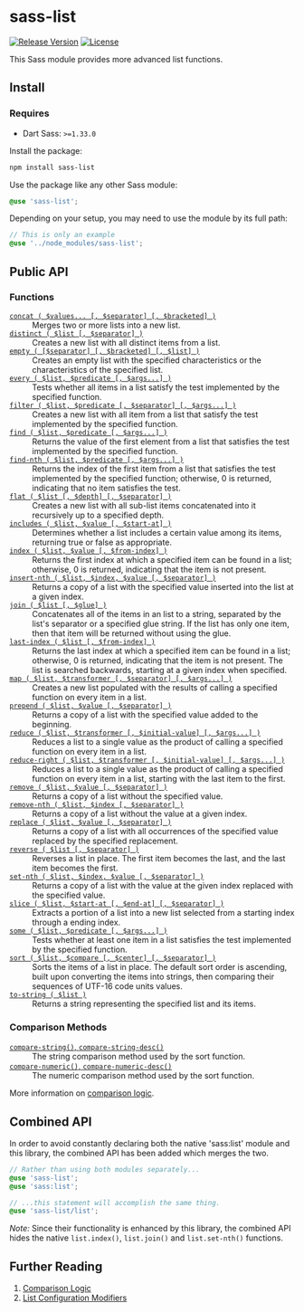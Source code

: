 # sass-list

[![Release Version](https://img.shields.io/npm/v/sass-list.svg)](https://www.npmjs.com/package/sass-list)
[![License](https://img.shields.io/badge/License-MIT-blue.svg)](https://opensource.org/licenses/MIT)

This Sass module provides more advanced list functions.

## Install

### Requires

* Dart Sass: `>=1.33.0`

Install the package:

```bash
npm install sass-list
```

Use the package like any other Sass module:

```scss
@use 'sass-list';
```

Depending on your setup, you may need to use the module by its full path:

```scss
// This is only an example
@use '../node_modules/sass-list';
```

## Public API

### Functions

<dl>
  <dt><code><a href="//github.com/roydukkey/sass-module-list/tree/master/src/list/_concat.sass">concat ( $values... [, $separator] [, $bracketed] )</a></code></dt>
  <dd>Merges two or more lists into a new list.</dd>

  <dt><a href="//github.com/roydukkey/sass-module-list/tree/master/src/list/_distinct.sass"><code>distinct ( $list [, $separator] )</code></a></dt>
  <dd>Creates a new list with all distinct items from a list.</dd>

  <dt><a href="//github.com/roydukkey/sass-module-list/tree/master/src/list/_empty.sass"><code>empty ( [$separator] [, $bracketed] [, $list] )</code></a></dt>
  <dd>Creates an empty list with the specified characteristics or the characteristics of the specified list.</dd>

  <dt><a href="//github.com/roydukkey/sass-module-list/tree/master/src/list/_every.sass"><code>every ( $list, $predicate [, $args...] )</code></a></dt>
  <dd>Tests whether all items in a list satisfy the test implemented by the specified function.</dd>

  <dt><a href="//github.com/roydukkey/sass-module-list/tree/master/src/list/_filter.sass"><code>filter ( $list, $predicate [, $separator] [, $args...] )</code></a></dt>
  <dd>Creates a new list with all item from a list that satisfy the test implemented by the specified function.</dd>

  <dt><a href="//github.com/roydukkey/sass-module-list/tree/master/src/list/_find.sass"><code>find ( $list, $predicate [, $args...] )</code></a></dt>
  <dd>Returns the value of the first element from a list that satisfies the test implemented by the specified function.</dd>

  <dt><a href="//github.com/roydukkey/sass-module-list/tree/master/src/list/_find-nth.sass"><code>find-nth ( $list, $predicate [, $args...] )</code></a></dt>
  <dd>Returns the index of the first item from a list that satisfies the test implemented by the specified function; otherwise, 0 is returned, indicating that no item satisfies the test.</dd>

  <dt><a href="//github.com/roydukkey/sass-module-list/tree/master/src/list/_flat.sass"><code>flat ( $list [, $depth] [, $separator] )</code></a></dt>
  <dd>Creates a new list with all sub-list items concatenated into it recursively up to a specified depth.</dd>

  <dt><a href="//github.com/roydukkey/sass-module-list/tree/master/src/list/_includes.sass"><code>includes ( $list, $value [, $start-at] )</code></a></dt>
  <dd>Determines whether a list includes a certain value among its items, returning true or false as appropriate.</dd>

  <dt><a href="//github.com/roydukkey/sass-module-list/tree/master/src/list/_index.sass"><code>index ( $list, $value [, $from-index] )</code></a></dt>
  <dd>Returns the first index at which a specified item can be found in a list; otherwise, 0 is returned, indicating that the item is not present.</dd>

  <dt><a href="//github.com/roydukkey/sass-module-list/tree/master/src/list/_insert-nth.sass"><code>insert-nth ( $list, $index, $value [, $separator] )</code></a></dt>
  <dd>Returns a copy of a list with the specified value inserted into the list at a given index.</dd>

  <dt><a href="//github.com/roydukkey/sass-module-list/tree/master/src/list/_join.sass"><code>join ( $list [, $glue] )</code></a></dt>
  <dd>Concatenates all of the items in an list to a string, separated by the list's separator or a specified glue string. If the list has only one item, then that item will be returned without using the glue.</dd>

  <dt><a href="//github.com/roydukkey/sass-module-list/tree/master/src/list/_last-index.sass"><code>last-index ( $list [, $from-index] )</code></a></dt>
  <dd>Returns the last index at which a specified item can be found in a list; otherwise, 0 is returned, indicating that the item is not present. The list is searched backwards, starting at a given index when specified.</dd>

  <dt><a href="//github.com/roydukkey/sass-module-list/tree/master/src/list/_map.sass"><code>map ( $list, $transformer [, $separator] [, $args...] )</code></a></dt>
  <dd>Creates a new list populated with the results of calling a specified function on every item in a list.</dd>

  <dt><a href="//github.com/roydukkey/sass-module-list/tree/master/src/list/_prepend.sass"><code>prepend ( $list, $value [, $separator] )</code></a></dt>
  <dd>Returns a copy of a list with the specified value added to the beginning.</dd>

  <dt><a href="//github.com/roydukkey/sass-module-list/tree/master/src/list/_reduce.sass"><code>reduce ( $list, $transformer [, $initial-value] [, $args...] )</code></a></dt>
  <dd>Reduces a list to a single value as the product of calling a specified function on every item in a list.</dd>

  <dt><a href="//github.com/roydukkey/sass-module-list/tree/master/src/list/_reduce-right.sass"><code>reduce-right ( $list, $transformer [, $initial-value] [, $args...] )</code></a></dt>
  <dd>Reduces a list to a single value as the product of calling a specified function on every item in a list, starting with the last item to the first.</dd>

  <dt><a href="//github.com/roydukkey/sass-module-list/tree/master/src/list/_remove.sass"><code>remove ( $list, $value [, $separator] )</code></a></dt>
  <dd>Returns a copy of a list without the specified value.</dd>

  <dt><a href="//github.com/roydukkey/sass-module-list/tree/master/src/list/_remove-nth.sass"><code>remove-nth ( $list, $index [, $separator] )</code></a></dt>
  <dd>Returns a copy of a list without the value at a given index.</dd>

  <dt><a href="//github.com/roydukkey/sass-module-list/tree/master/src/list/_replace.sass"><code>replace ( $list, $value [, $separator] )</code></a></dt>
  <dd>Returns a copy of a list with all occurrences of the specified value replaced by the specified replacement.</dd>

  <dt><a href="//github.com/roydukkey/sass-module-list/tree/master/src/list/_reverse.sass"><code>reverse ( $list [, $separator] )</code></a></dt>
  <dd>Reverses a list in place. The first item becomes the last, and the last item becomes the first.</dd>

  <dt><a href="//github.com/roydukkey/sass-module-list/tree/master/src/list/_set-nth.sass"><code>set-nth ( $list, $index, $value [, $separator] )</code></a></dt>
  <dd>Returns a copy of a list with the value at the given index replaced with the specified value.</dd>

  <dt><a href="//github.com/roydukkey/sass-module-list/tree/master/src/list/_slice.sass"><code>slice ( $list, $start-at [, $end-at] [, $separator] )</code></a></dt>
  <dd>Extracts a portion of a list into a new list selected from a starting index through a ending index.</dd>

  <dt><a href="//github.com/roydukkey/sass-module-list/tree/master/src/list/_some.sass"><code>some ( $list, $predicate [, $args...] )</code></a></dt>
  <dd>Tests whether at least one item in a list satisfies the test implemented by the specified function.</dd>

  <dt><a href="//github.com/roydukkey/sass-module-list/tree/master/src/list/_sort.sass"><code>sort ( $list, $compare [, $center] [, $separator] )</code></a></dt>
  <dd>Sorts the items of a list in place. The default sort order is ascending, built upon converting the items into strings, then comparing their sequences of UTF-16 code units values.</dd>

  <dt><a href="//github.com/roydukkey/sass-module-list/tree/master/src/list/_to-string.sass"><code>to-string ( $list )</code></a></dt>
  <dd>Returns a string representing the specified list and its items.</dd>

</dl>

### Comparison Methods

<dl>

  <dt><a href="//github.com/roydukkey/sass-module-list/tree/master/src/list/compare/_string.sass"><code>compare-string()</code>, <code>compare-string-desc()</code></a></dt>
  <dd>The string comparison method used by the sort function.</dd>

  <dt><a href="//github.com/roydukkey/sass-module-list/tree/master/src/list/compare/_numeric.sass"><code>compare-numeric()</code>, <code>compare-numeric-desc()</code></a></dt>
  <dd>The numeric comparison method used by the sort function.</dd>

</dl>

More information on [comparison logic](//github.com/roydukkey/sass-module-list/tree/master/spec/compare-logic.md).

## Combined API

In order to avoid constantly declaring both the native 'sass:list' module and this library, the combined API has been added which merges the two.

```scss
// Rather than using both modules separately...
@use 'sass-list';
@use 'sass:list';

// ...this statement will accomplish the same thing.
@use 'sass-list/list';
```

*Note:* Since their functionality is enhanced by this library, the combined API hides the native `list.index()`, `list.join()` and `list.set-nth()` functions.

## Further Reading

1. [Comparison Logic](//github.com/roydukkey/sass-module-list/tree/master/spec/compare-logic.md)
1. [List Configuration Modifiers](//github.com/roydukkey/sass-module-list/tree/master/spec/modifiers-params.md)
